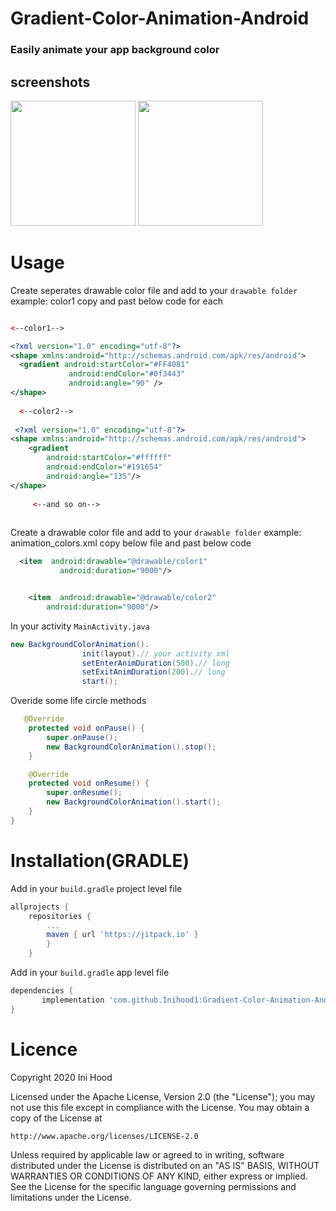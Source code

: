 # Gradient-Color-Animation-Android
### Easily animate your app background color
## screenshots

<p float="center">
  <img src="https://user-images.githubusercontent.com/15949588/65055263-bf3f5080-d966-11e9-881c-8ea20f33bb2c.png" width="200" />
  <img src="https://user-images.githubusercontent.com/15949588/65055266-bfd7e700-d966-11e9-934e-07557c7279b8.png" width="200" /> 
</p>

# Usage
Create seperates drawable color file and add to your `drawable folder` example: color1 copy and past below code for each
```xml

<--color1-->

<?xml version="1.0" encoding="utf-8"?>
<shape xmlns:android="http://schemas.android.com/apk/res/android">
  <gradient android:startColor="#FF4081"
             android:endColor="#0f3443"
             android:angle="90" />
</shape>
  
  <--color2-->
    
 <?xml version="1.0" encoding="utf-8"?>
<shape xmlns:android="http://schemas.android.com/apk/res/android">
    <gradient
        android:startColor="#ffffff"
        android:endColor="#191654"
        android:angle="135"/>
</shape>
    
     <--and so on-->
  
```

Create a drawable color file and add to your `drawable folder` example: animation_colors.xml copy below file and past below code

```xml
  <item  android:drawable="@drawable/color1"
           android:duration="9000"/>


    <item  android:drawable="@drawable/color2"
        android:duration="9000"/>
```


 In your activity `MainActivity.java`
```java
new BackgroundColorAnimation().
                init(layout).// your activity xml
                setEnterAnimDuration(500).// long
                setExitAnimDuration(200).// long
                start();
```
 Overide some life circle methods 
```java
   @Override
    protected void onPause() {
        super.onPause();
        new BackgroundColorAnimation().stop();
    }

    @Override
    protected void onResume() {
        super.onResume();
        new BackgroundColorAnimation().start();
    }
}
```


# Installation(GRADLE)
Add in your `build.gradle` project level file
```gradle
allprojects {
	repositories {
		...
		maven { url 'https://jitpack.io' }
	    }
	}
```

Add in your `build.gradle` app level file
```gradle
dependencies {
 	   implementation 'com.github.Inihood1:Gradient-Color-Animation-Android:1.0.1'
}
```

# Licence
Copyright 2020 Ini Hood

Licensed under the Apache License, Version 2.0 (the "License");
you may not use this file except in compliance with the License.
You may obtain a copy of the License at

    http://www.apache.org/licenses/LICENSE-2.0

Unless required by applicable law or agreed to in writing, software
distributed under the License is distributed on an "AS IS" BASIS,
WITHOUT WARRANTIES OR CONDITIONS OF ANY KIND, either express or implied.
See the License for the specific language governing permissions and
limitations under the License.


